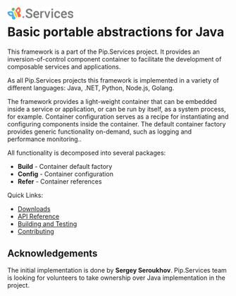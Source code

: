 # <img src="https://github.com/pip-services/pip-services/raw/master/design/Logo.png" alt="Pip.Services Logo" style="max-width:30%"> <br/> Basic portable abstractions for Java

This framework is a part of the Pip.Services project. It provides an inversion-of-control component container to facilitate the development of composable services and applications.

As all Pip.Services projects this framework is implemented in a variety of different languages: Java, .NET, Python, Node.js, Golang.

The framework provides a light-weight container that can be embedded inside a service or application, or can be run by itself, as a system process, for example. Container configuration serves as a recipe for instantiating and configuring components inside the container.
The default container factory provides generic functionality on-demand, such as logging and performance monitoring..

All functionality is decomposed into several packages:

- **Build** - Container default factory
- **Config** - Container configuration
- **Refer** - Container references

Quick Links:

* [Downloads](https://github.com/pip-services-java/pip-services-container-java/blob/master/doc/Downloads.md)
* [API Reference](http://htmlpreview.github.io/?https://github.com/pip-services-java/pip-services-container-java/blob/master/doc/api/index.html)
* [Building and Testing](https://github.com/pip-services-java/pip-services-container-java/blob/master/doc/Development.md)
* [Contributing](https://github.com/pip-services-java/pip-services-container-java/blob/master/doc/Development.md/#contrib)

## Acknowledgements

The initial implementation is done by **Sergey Seroukhov**. Pip.Services team is looking for volunteers to 
take ownership over Java implementation in the project.

